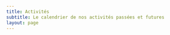 ```yaml
---
title: Activités
subtitle: Le calendrier de nos activités passées et futures
layout: page
---
```

<script src="https://code.jquery.com/jquery-3.1.1.min.js"
integrity="sha256-hVVnYaiADRTO2PzUGmuLJr8BLUSjGIZsDYGmIJLv2b8="  crossorigin="anonymous"></script>
<script type="text/javascript" src="/scripts/moment.min.js"></script>
<script src="//cdnjs.cloudflare.com/ajax/libs/fullcalendar/3.2.0/fullcalendar.min.js"></script>
<link rel="stylesheet" href="//cdnjs.cloudflare.com/ajax/libs/fullcalendar/3.2.0/fullcalendar.min.css">
<link rel="stylesheet" media="print" href="//cdnjs.cloudflare.com/ajax/libs/fullcalendar/3.2.0/fullcalendar.print.css">

<script>
$(document).ready(function() {

	$('#calendar').fullCalendar({
		events: '/calendar-data',
		lang: 'fr'
	})

});

</script>

<!--
{% for event in site.events %}
{{event.title}} {{event.event_date}}<br/>
{% endfor %}
-->
<div id="calendar"></div>
